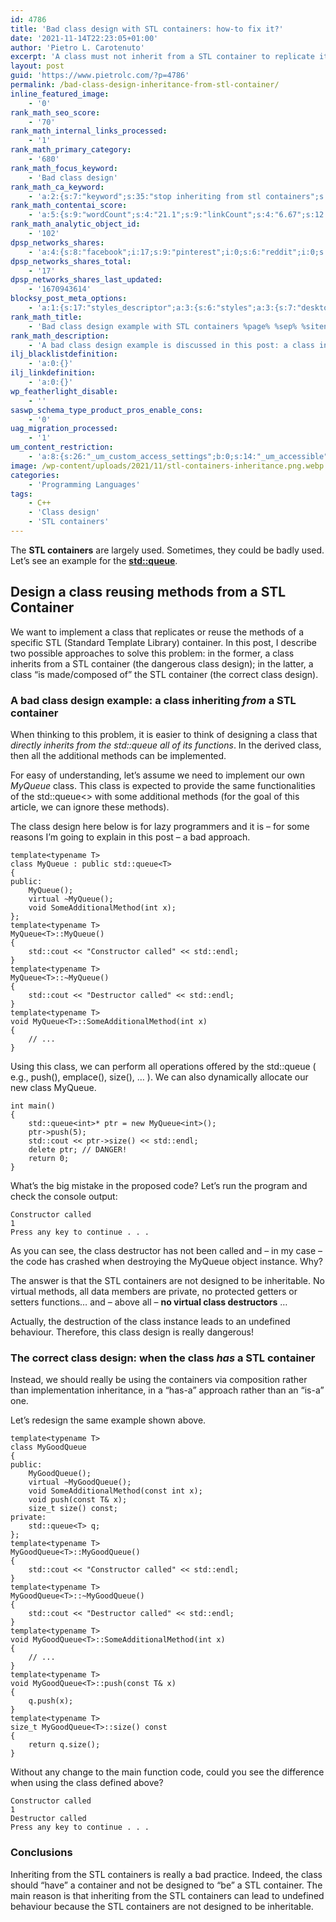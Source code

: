 ```yaml
---
id: 4786
title: 'Bad class design with STL containers: how-to fix it?'
date: '2021-11-14T22:23:05+01:00'
author: 'Pietro L. Carotenuto'
excerpt: 'A class must not inherit from a STL container to replicate its behavior and add some few new functionalities. Let''s see why...'
layout: post
guid: 'https://www.pietrolc.com/?p=4786'
permalink: /bad-class-design-inheritance-from-stl-container/
inline_featured_image:
    - '0'
rank_math_seo_score:
    - '70'
rank_math_internal_links_processed:
    - '1'
rank_math_primary_category:
    - '680'
rank_math_focus_keyword:
    - 'Bad class design'
rank_math_ca_keyword:
    - 'a:2:{s:7:"keyword";s:35:"stop inheriting from stl containers";s:7:"country";s:3:"all";}'
rank_math_contentai_score:
    - 'a:5:{s:9:"wordCount";s:4:"21.1";s:9:"linkCount";s:4:"6.67";s:12:"headingCount";s:2:"40";s:10:"mediaCount";s:1:"0";s:8:"keywords";s:5:"13.33";}'
rank_math_analytic_object_id:
    - '102'
dpsp_networks_shares:
    - 'a:4:{s:8:"facebook";i:17;s:9:"pinterest";i:0;s:6:"reddit";i:0;s:7:"twitter";i:0;}'
dpsp_networks_shares_total:
    - '17'
dpsp_networks_shares_last_updated:
    - '1670943614'
blocksy_post_meta_options:
    - 'a:1:{s:17:"styles_descriptor";a:3:{s:6:"styles";a:3:{s:7:"desktop";s:0:"";s:6:"tablet";s:0:"";s:6:"mobile";s:0:"";}s:12:"google_fonts";a:0:{}s:7:"version";i:6;}}'
rank_math_title:
    - 'Bad class design example with STL containers %page% %sep% %sitename%'
rank_math_description:
    - 'A bad class design example is discussed in this post: a class inheriting from a STL container. The right approach is proposed and commented. '
ilj_blacklistdefinition:
    - 'a:0:{}'
ilj_linkdefinition:
    - 'a:0:{}'
wp_featherlight_disable:
    - ''
saswp_schema_type_product_pros_enable_cons:
    - '0'
uag_migration_processed:
    - '1'
um_content_restriction:
    - 'a:8:{s:26:"_um_custom_access_settings";b:0;s:14:"_um_accessible";i:0;s:28:"_um_access_hide_from_queries";b:0;s:19:"_um_noaccess_action";i:0;s:30:"_um_restrict_by_custom_message";i:0;s:27:"_um_restrict_custom_message";s:0:"";s:19:"_um_access_redirect";i:0;s:23:"_um_access_redirect_url";s:0:"";}'
image: /wp-content/uploads/2021/11/stl-containers-inheritance.png.webp
categories:
    - 'Programming Languages'
tags:
    - C++
    - 'Class design'
    - 'STL containers'
---
```


The **STL containers** are largely used. Sometimes, they could be badly used. Let’s see an example for the **[std::queue](https://en.cppreference.com/w/cpp/container/queue)**.

## Design a class reusing methods from a STL Container

We want to implement a class that replicates or reuse the methods of a specific STL (Standard Template Library) container. In this post, I describe two possible approaches to solve this problem: in the former, a class inherits from a STL container (the dangerous class design); in the latter, a class “is made/composed of” the STL container (the correct class design).

### A bad class design example: a class inheriting *from* a STL container

When thinking to this problem, it is easier to think of designing a class that *directly inherits from the std::queue all of its functions*. In the derived class, then all the additional methods can be implemented.

For easy of understanding, let’s assume we need to implement our own *MyQueue* class. This class is expected to provide the same functionalities of the std::queue&lt;&gt; with some additional methods (for the goal of this article, we can ignore these methods).

The class design here below is for lazy programmers and it is – for some reasons I’m going to explain in this post – a bad approach.

```
template<typename T>
class MyQueue : public std::queue<T>
{
public:
    MyQueue();
    virtual ~MyQueue();
    void SomeAdditionalMethod(int x);
};
template<typename T>
MyQueue<T>::MyQueue()
{
    std::cout << "Constructor called" << std::endl;
}
template<typename T>
MyQueue<T>::~MyQueue()
{
    std::cout << "Destructor called" << std::endl;
}
template<typename T>
void MyQueue<T>::SomeAdditionalMethod(int x)
{
    // ...
}
```

Using this class, we can perform all operations offered by the std::queue ( e.g., push(), emplace(), size(), … ). We can also dynamically allocate our new class MyQueue.

```
int main()
{
    std::queue<int>* ptr = new MyQueue<int>();
    ptr->push(5);
    std::cout << ptr->size() << std::endl;
    delete ptr; // DANGER!
    return 0;
}
```

What’s the big mistake in the proposed code? Let’s run the program and check the console output:

```
Constructor called
1
Press any key to continue . . .
```

As you can see, the class destructor has not been called and – in my case – the code has crashed when destroying the MyQueue object instance. Why?

The answer is that the STL containers are not designed to be inheritable. No virtual methods, all data members are private, no protected getters or setters functions… and – above all – **no virtual class destructors** …

Actually, the destruction of the class instance leads to an undefined behaviour. Therefore, this class design is really dangerous!

### The correct class design: when the class *has* a STL container

Instead, we should really be using the containers via composition rather than implementation inheritance, in a “has-a” approach rather than an “is-a” one.

Let’s redesign the same example shown above.

```
template<typename T>
class MyGoodQueue
{
public:
    MyGoodQueue();
    virtual ~MyGoodQueue();
    void SomeAdditionalMethod(const int x);
    void push(const T& x);
    size_t size() const;
private:
    std::queue<T> q;
};
template<typename T>
MyGoodQueue<T>::MyGoodQueue()
{
    std::cout << "Constructor called" << std::endl;
}
template<typename T>
MyGoodQueue<T>::~MyGoodQueue()
{
    std::cout << "Destructor called" << std::endl;
}
template<typename T>
void MyGoodQueue<T>::SomeAdditionalMethod(int x)
{
    // ...
}
template<typename T>
void MyGoodQueue<T>::push(const T& x)
{
    q.push(x);
}
template<typename T>
size_t MyGoodQueue<T>::size() const
{
    return q.size();
}
```

Without any change to the main function code, could you see the difference when using the class defined above?

```
Constructor called
1
Destructor called
Press any key to continue . . .
```

### Conclusions

Inheriting from the STL containers is really a bad practice. Indeed, the class should “have” a container and not be designed to “be” a STL container. The main reason is that inheriting from the STL containers can lead to undefined behaviour because the STL containers are not designed to be inheritable.